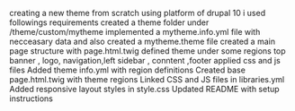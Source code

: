 creating a new theme from scratch using platform of drupal 10 i used followings requirements created a theme folder under /theme/custom/mytheme implemented a mytheme.info.yml file with necceasary data and also created a mytheme.theme file created a main page structure with page.html.twig defined theme under some regions top banner , logo, navigation,left sidebar , conntent ,footer applied css and js files
Added theme info.yml with region definitions
Created base page.html.twig with theme regions
Linked CSS and JS files in libraries.yml
Added responsive layout styles in style.css
Updated README with setup instructions
